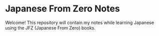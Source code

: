 # Japanese From Zero Notes

Welcome! This repository will contain my notes while learning Japanese using the JFZ (Japanese From Zero) books.
